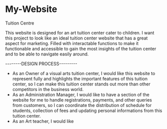 # My-Website

Tuition Centre

This website is designed for an art tuition center cater to children. I want this project to look like an ideal tuition center website that has a great aspect for marketing. Filled with interactable functions to make it functionable and accessible to gain the most insights of the tuition center and to be able to navigate easily around.

--------DESIGN PROCESS---------
- As an Owner of a visual arts tuition center, I would like this website to represent fully and highlights the important features of this tuition center, so I can make this tuition center stands out more than other competitors in the business world.
- As an Administration Manager, I would like to have a section of the website for me to handle registrations, payments, and other queries from customers, so I can coordinate the distribution of schedule for students, collection of fees and updating personal informations from this tuition center.
- As an Art teacher, I would like
